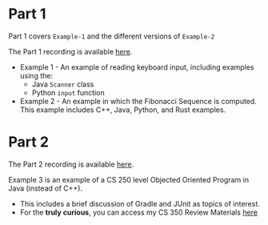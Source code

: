 # Part 1

Part 1 covers `Example-1` and the different versions of `Example-2`

The Part 1 recording is available [here](https://youtu.be/IMGWyvyVxOE).

  - Example 1 - An example of reading keyboard input, including examples using
    the:
    - Java `Scanner` class
    - Python `input` function
  - Example 2 - An example in which the Fibonacci Sequence is computed. This
    example includes C++, Java, Python, and Rust examples. 


# Part 2

The Part 2 recording is available [here](https://youtu.be/C8lobDIZUoY).

Example 3 is an example of a CS 250 level Objected Oriented Program in Java
(instead of C++).

  - This includes a brief discussion of Gradle and JUnit as topics of
    interest.
  - For the **truly curious**, you can access my CS 350 Review Materials
    [here](https://github.com/cstkennedy/cs350-examples)
